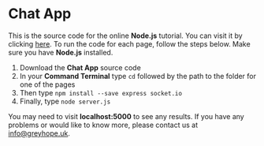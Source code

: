 # Chat App

This is the source code for the online **Node.js** tutorial.
You can visit it by clicking [here](https://greyhope.uk/chat_1.html).
To run the code for each page, follow the steps below.
Make sure you have **Node.js** installed.

1. Download the **Chat App** source code
2. In your **Command Terminal** type `cd` followed by the path to the folder for one of the pages
3. Then type `npm install --save express socket.io`
4. Finally, type `node server.js`

You may need to visit **localhost:5000** to see any results.
If you have any problems or would like to know more, please contact us at info@greyhope.uk.
